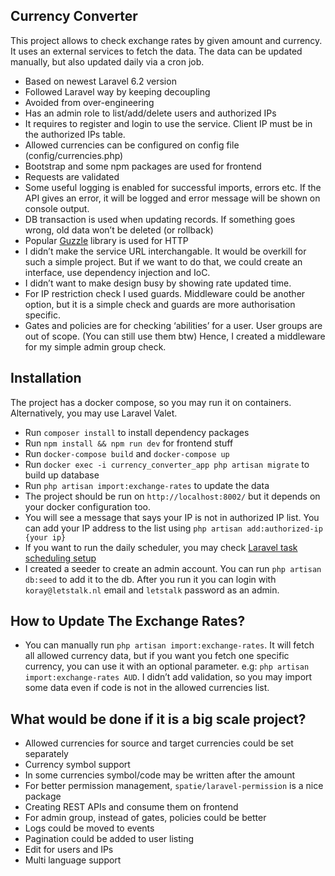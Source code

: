 ## Currency Converter

This project allows to check exchange rates by given amount and currency. It uses an external services to fetch the data.
The data can be updated manually, but also updated daily via a cron job.

- Based on newest Laravel 6.2 version
- Followed Laravel way by keeping decoupling
- Avoided from over-engineering
- Has an admin role to list/add/delete users and authorized IPs
- It requires to register and login to use the service. Client IP must be in the authorized IPs table.
- Allowed currencies can be configured on config file (config/currencies.php)
- Bootstrap and some npm packages are used for frontend
- Requests are validated
- Some useful logging is enabled for successful imports, errors etc. If the API gives an error, it will be logged and error message will be shown on console output.
- DB transaction is used when updating records. If something goes wrong, old data won’t be deleted (or rollback)
- Popular [Guzzle](http://docs.guzzlephp.org/en/stable/) library is used for HTTP
- I didn’t make the service URL interchangable. It would be overkill for such a simple project. But if we want to do that, we could create an interface, use dependency injection and IoC.
- I didn’t want to make design busy by showing rate updated time.
- For IP restriction check I used guards. Middleware could be another option, but it is a simple check and guards are more authorisation specific.
- Gates and policies are for checking ‘abilities’ for a user. User groups are out of scope. (You can still use them btw) Hence, I created a middleware for my simple admin group check.


## Installation
The project has a docker compose, so you may run it on containers. Alternatively, you may use Laravel Valet.

- Run `composer install` to install dependency packages
- Run `npm install && npm run dev` for frontend stuff
- Run `docker-compose build` and `docker-compose up`
- Run `docker exec -i currency_converter_app php artisan migrate` to build up database
- Run `php artisan import:exchange-rates` to update the data
- The project should be run on `http://localhost:8002/` but it depends on your docker configuration too.
- You will see a message that says your IP is not in authorized IP list. You can add your IP address to the list using `php artisan add:authorized-ip {your ip}`
- If you want to run the daily scheduler, you may check [Laravel task scheduling setup](https://laravel.com/docs/6.x/scheduling)
- I created a seeder to create an admin account. You can run `php artisan db:seed` to add it to the db. After you run it you can login with `koray@letstalk.nl` email and `letstalk` password as an admin.

## How to Update The Exchange Rates?
- You can manually run `php artisan import:exchange-rates`. It will fetch all allowed currency data, but if you want you fetch one specific currency, you can use it with an optional parameter. e.g: `php artisan import:exchange-rates AUD`.  I didn’t add validation, so you may import some data even if code is not in the allowed currencies list.

## What would be done if it is a big scale project?
- Allowed currencies for source and target currencies could be set separately
- Currency symbol support
- In some currencies symbol/code may be written after the amount
- For better permission management, `spatie/laravel-permission` is a nice package
- Creating REST APIs and consume them on frontend
- For admin group, instead of gates, policies could be better
- Logs could be moved to events
- Pagination could be added to user listing
- Edit for users and IPs
- Multi language support
